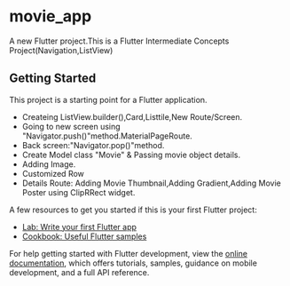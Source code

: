 # movie_app

A new Flutter project.This is a Flutter Intermediate Concepts Project(Navigation,ListView)

## Getting Started

This project is a starting point for a Flutter application.
- Createing ListView.builder(),Card,Listtile,New Route/Screen.
- Going to new screen using "Navigator.push()"method.MaterialPageRoute.
- Back screen:"Navigator.pop()"method.     
- Create Model class "Movie" & Passing movie object details.
- Adding Image.
- Customized Row
- Details Route: Adding Movie Thumbnail,Adding Gradient,Adding Movie Poster using ClipRRect widget.

A few resources to get you started if this is your first Flutter project:

- [Lab: Write your first Flutter app](https://docs.flutter.dev/get-started/codelab)
- [Cookbook: Useful Flutter samples](https://docs.flutter.dev/cookbook)

For help getting started with Flutter development, view the
[online documentation](https://docs.flutter.dev/), which offers tutorials,
samples, guidance on mobile development, and a full API reference.
